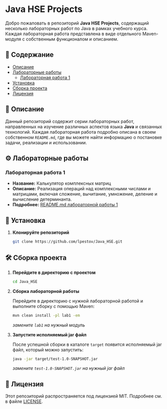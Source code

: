 # Java HSE Projects

Добро пожаловать в репозиторий **Java HSE Projects**, содержащий несколько лабораторных работ по Java в рамках учебного курса. Каждая лабораторная работа представлена в виде отдельного Maven-модуля с собственным функционалом и описанием.

## 📂 Содержание

- [Описание](#описание)
- [Лабораторные работы](#лабораторные-работы)
    - [Лабораторная работа 1](#лабораторная-работа-1)
- [Установка](#установка)
- [Сборка проекта](#сборка-проекта)
- [Лицензия](#лицензия)

## 📜 Описание

Данный репозиторий содержит серии лабораторных работ, направленных на изучение различных аспектов языка **Java** и связанных технологий. Каждая лабораторная работа подробно описана в своем собственном `README.md`, где вы можете найти информацию о постановке задачи, реализации и использовании.

## ⚙️ Лабораторные работы

### Лабораторная работа 1

- **Название:** Калькулятор комплексных матриц
- **Описание:** Реализация операций над комплексными числами и матрицами, включая сложение, вычитание, умножение, деление и вычисление детерминанта.
- **Подробнее:** [README.md лабораторной работы 1](lab1/README.md)



## 🚀 Установка

1. **Клонируйте репозиторий**

   ```bash
   git clone https://github.com/lpestov/Java_HSE.git

## 🛠 Сборка проекта
1. **Перейдите в директорию с проектом**

   ```bash
   cd Java_HSE
   ```
2. **Сборка лабораторной работы**

   Перейдите в директорию с нужной лабораторной работой и выполните сборку с помощью Maven:

   ```bash
   mvn clean install -pl lab1 -em
   ```
   *замените `lab1` на нужный модуль*


3. **Запустите исполняемый jar файл**

   После успешной сборки в каталоге `target` появится исполняемый jar файл, который можно запустить:

   ```bash
   java -jar target/test-1.0-SNAPSHOT.jar
   ```
   *замените `test-1.0-SNAPSHOT.jar` на нужный jar файл*

## 📄 Лицензия

Этот репозиторий распространяется под лицензией MIT. Подробнее см. в файле [LICENSE](LICENSE.MD).